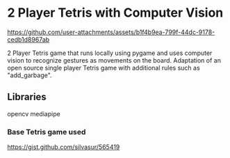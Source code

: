 # 2 Player Tetris with Computer Vision
https://github.com/user-attachments/assets/b1f4b9ea-799f-44dc-9178-cedb1d8967ab

2 Player Tetris game that runs locally using pygame and uses computer vision to recognize gestures as movements on the board. Adaptation of an open source single player Tetris game with additional rules such as "add_garbage".

## Libraries
opencv
mediapipe

### Base Tetris game used
https://gist.github.com/silvasur/565419 
